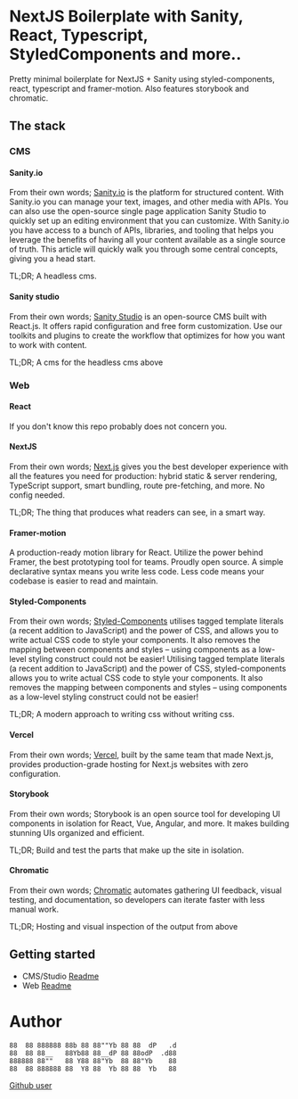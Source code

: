 # NextJS Boilerplate with Sanity, React, Typescript, StyledComponents and more..
Pretty minimal boilerplate for NextJS + Sanity using styled-components, react, typescript and framer-motion.
Also features storybook and chromatic.

## The stack

### CMS

#### Sanity.io
From their own words;
[Sanity.io](https://www.sanity.io/) is the platform for structured content. 
With Sanity.io you can manage your text, images, and other media with APIs. 
You can also use the open-source single page application Sanity Studio to quickly 
set up an editing environment that you can customize. With Sanity.io you have 
access to a bunch of APIs, libraries, and tooling that helps you leverage the 
benefits of having all your content available as a single source of truth. 
This article will quickly walk you through some central concepts, giving you a head 
start.

TL;DR; A headless cms.


#### Sanity studio
From their own words;
[Sanity Studio](https://www.sanity.io/studio) is an open-source CMS built with React.js. 
It offers rapid configuration and free form customization. Use our toolkits and plugins 
to create the workflow that optimizes for how you want to work with content.

TL;DR; A cms for the headless cms above


### Web

#### React
If you don't know this repo probably does not concern you.

#### NextJS
From their own words;
[Next.js](https://nextjs.org/) gives you the best developer experience with all the features
you need for production: hybrid static & server rendering, TypeScript support, smart bundling,
route pre-fetching, and more. No config needed.

TL;DR; The thing that produces what readers can see, in a smart way.

#### Framer-motion
A production-ready motion library for React. Utilize the power behind Framer, the best 
prototyping tool for teams. Proudly open source.
A simple declarative syntax means you write less code. Less code means your codebase is 
easier to read and maintain.

#### Styled-Components
From their own words;
[Styled-Components](https://styled-components.com/) utilises tagged template literals 
(a recent addition to JavaScript) and the power of CSS, and allows you to write actual 
CSS code to style your components. It also removes the mapping between components and 
styles – using components as a low-level styling construct could not be easier! Utilising 
tagged template literals (a recent addition to JavaScript) and the power of CSS, 
styled-components allows you to write actual CSS code to style your components. It also 
removes the mapping between components and styles – using components as a low-level styling 
construct could not be easier!

TL;DR; A modern approach to writing css without writing css.

#### Vercel
From their own words; 
[Vercel](https://vercel.com/), built by the same team that made Next.js, provides 
production-grade hosting for Next.js websites with zero configuration.

#### Storybook
From their own words;
Storybook is an open source tool for developing UI components in isolation for React, 
Vue, Angular, and more. It makes building stunning UIs organized and efficient.

TL;DR; Build and test the parts that make up the site in isolation.

#### Chromatic
From their own words;
[Chromatic](https://www.chromatic.com/) automates gathering UI feedback, visual testing, 
and documentation, so developers can iterate faster with less manual work.

TL;DR; Hosting and visual inspection of the output from above

## Getting started

- CMS/Studio [Readme](studio/README.md)
- Web [Readme](web/README.md)


# Author
```
88  88 888888 88b 88 88""Yb 88 88  dP   .d 
88  88 88__   88Yb88 88__dP 88 88odP  .d88 
888888 88""   88 Y88 88"Yb  88 88"Yb    88 
88  88 888888 88  Y8 88  Yb 88 88  Yb   88 
```

[Github user](https://github.com/henrik1)

